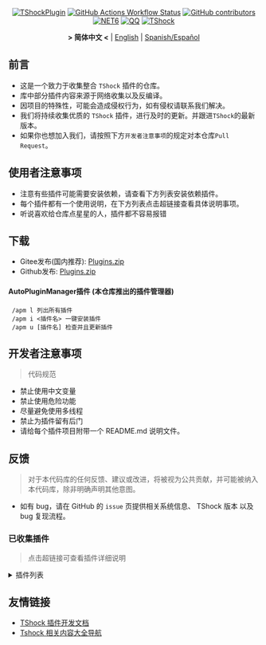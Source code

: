 <div align="center">

[![TShockPlugin](https://socialify.git.ci/UnrealMultiple/TShockPlugin/image?description=1&descriptionEditable=A%20TShock%20Chinese%20Plugin%20Collection%20Repository&forks=1&issues=1&language=1&logo=https%3A%2F%2Fgithub.com%2FUnrealMultiple%2FTShockPlugin%2Fblob%2Fmaster%2Ficon.png%3Fraw%3Dtrue&name=1&pattern=Circuit%20Board&pulls=1&stargazers=1&theme=Auto)](https://github.com/UnrealMultiple/TShockPlugin)
[![GitHub Actions Workflow Status](https://img.shields.io/github/actions/workflow/status/UnrealMultiple/TShockPlugin/.github%2Fworkflows%2Fbuild.yml)](https://github.com/UnrealMultiple/TShockPlugin/actions)
[![GitHub contributors](https://img.shields.io/github/contributors/UnrealMultiple/TShockPlugin?style=flat)](https://github.com/UnrealMultiple/TShockPlugin/graphs/contributors)
[![NET6](https://img.shields.io/badge/Core-%20.NET_6-blue)](https://dotnet.microsoft.com/zh-cn/)
[![QQ](https://img.shields.io/badge/QQ-EB1923?logo=tencent-qq&logoColor=white)](https://qm.qq.com/cgi-bin/qm/qr?k=54tOesIU5g13yVBNFIuMBQ6AzjgE6f0m&jump_from=webapi&authKey=6jzafzJEqQGzq7b2mAHBw+Ws5uOdl83iIu7CvFmrfm/Xxbo2kNHKSNXJvDGYxhSW)
[![TShock](https://img.shields.io/badge/TShock5.2.0-2B579A.svg?&logo=TShock&logoColor=white)](https://github.com/Pryaxis/TShock)

**&gt; 简体中文 &lt;** | [English](README_EN.md) | [Spanish/Español](README_ES.md)

</div>

## 前言
- 这是一个致力于收集整合 `TShock` 插件的仓库。
- 库中部分插件内容来源于网络收集以及反编译。
- 因项目的特殊性，可能会造成侵权行为，如有侵权请联系我们解决。
- 我们将持续收集优质的 `TShock` 插件，进行及时的更新。并跟进`TShock`的最新版本。
- 如果你也想加入我们，请按照下方`开发者注意事项`的规定对本仓库`Pull Request`。


## 使用者注意事项

- 注意有些插件可能需要安装依赖，请查看下方列表安装依赖插件。
- 每个插件都有一个使用说明，在下方列表点击超链接查看具体说明事项。
- 听说喜欢给仓库点星星的人，插件都不容易报错

## 下载

- Gitee发布(国内推荐): [Plugins.zip](https://gitee.com/kksjsj/TShockPlugin/releases/download/V1.0.0.0/Plugins.zip)
- Github发布: [Plugins.zip](https://github.com/UnrealMultiple/TShockPlugin/releases/download/V1.0.0.0/Plugins.zip)

#### AutoPluginManager插件 (本仓库推出的插件管理器)  
     /apm l 列出所有插件  
     /apm i <插件名> 一键安装插件  
     /apm u [插件名] 检查并且更新插件  

## 开发者注意事项

> 代码规范

- 禁止使用中文变量
- 禁止使用危险功能
- 尽量避免使用多线程
- 禁止为插件留有后门
- 请给每个插件项目附带一个 README.md 说明文件。

## 反馈

> 对于本代码库的任何反馈、建议或改进，将被视为公共贡献，并可能被纳入本代码库，除非明确声明其他意图。

- 如有 bug，请在 GitHub 的 `issue` 页提供相关系统信息、 TShock 版本 以及 bug 复现流程。

### 已收集插件

> 点击超链接可查看插件详细说明

<Details>
<Summary>插件列表</Summary>

| 名称 | 插件说明 | 依赖 |
| :-: | :-: | :-: |
| [AutoPluginManager](src/AutoPluginManager/README.md) | 一键自动更新插件 | 无 |
| [AdditionalPylons](src/AdditionalPylons/README.md) | 放置更多晶塔 | [LazyAPI](src/LazyAPI/README.md) |
| [AnnouncementBoxPlus](src/AnnouncementBoxPlus/README.md) | 广播盒功能强化 | [LazyAPI](src/LazyAPI/README.md) |
| [AutoAirItem](src/AutoAirItem/README.md) | 自动垃圾桶插件 | [LazyAPI](src/LazyAPI/README.md) |
| [AutoBroadcast](src/AutoBroadcast/README.md) | 自动广播 | [LazyAPI](src/LazyAPI/README.md) |
| [AutoClear](src/Autoclear/README.md) | 智能自动扫地 | [LazyAPI](src/LazyAPI/README.md) |
| [AutoReset](src/AutoReset/README.md) | 完全自动重置 | [LazyAPI](src/LazyAPI/README.md) |
| [AutoStoreItems](src/AutoStoreItems/README.md) | 自动储存 | [LazyAPI](src/LazyAPI/README.md) |
| [AutoTeam](src/AutoTeam/README.md) | 自动队伍 | [LazyAPI](src/LazyAPI/README.md) |
| [AutoFish](src/AutoFish/README.md) | 自动钓鱼 | [LazyAPI](src/LazyAPI/README.md) |
| [Back](src/Back/README.md) | 死亡回溯 | [LazyAPI](src/LazyAPI/README.md) |
| [BagPing](src/BagPing/README.md) | 地图上标记宝藏袋 | 无 |
| [BetterWhitelist](src/BetterWhitelist/README.md) | 白名单插件 | 无 |
| [BanNpc](src/BanNpc/README.md) | 阻止怪物生成 | [LazyAPI](src/LazyAPI/README.md) |
| [BedSet](src/BedSet/README.md) | 设置并记录重生点 | [LazyAPI](src/LazyAPI/README.md) |
| [BridgeBuilder](src/BridgeBuilder/README.md) | 快速铺桥 | [LazyAPI](src/LazyAPI/README.md) |
| [BuildMaster](src/BuildMaster/README.md) | 豆沙小游戏·建筑大师模式 | [MiniGamesAPI](src/MiniGamesAPI/README.md) [LazyAPI](src/LazyAPI/README.md) |
| [Chireiden.TShock.Omni](https://github.com/sgkoishi/yaaiomni/blob/master/README.md) | 恋恋工具箱核心,用于修复各种TShock问题 (建议安装) | 无 |
| [Chireiden.TShock.Omni.Misc](https://github.com/sgkoishi/yaaiomni/blob/master/README.md) | 恋恋工具箱扩展 | [Chireiden.TShock.Omni](https://github.com/sgkoishi/yaaiomni/blob/master/README.md) |
| [CaiBot](src/CaiBot/README.md) | CaiBot 适配插件 | 自带依赖 |
| [CaiPacketDebug](src/CaiPacketDebug/README.md) | Cai数据包调试工具 | [TrProtocol](https://github.com/UnrealMultiple/TrProtocol) |
| [CaiCustomEmojiCommand](src/CaiCustomEmojiCommand/README.md) | 自定义表情命令 | 无 |
| [CaiLib](src/CaiLib/README.md) | Cai 的前置库 | 无 |
| [CaiRewardChest](src/CaiRewardChest/README.md) | 将自然生成的箱子变为所有人都可以领一次的奖励箱 | [LazyAPI](src/LazyAPI/README.md) |
| [CGive](src/CGive/README.md) | 离线命令 | 无 |
| [Challenger](src/Challenger/README.md) | 挑战者模式 | 无 |
| [Chameleon](src/Chameleon/README.md) | 进服前登录 | [LazyAPI](src/LazyAPI/README.md) |
| [ChattyBridge](src/ChattyBridge/README.md) | 用于跨服聊天 | [LazyAPI](src/LazyAPI/README.md) |
| [ChestRestore](src/ChestRestore/README.md) | 资源服无限物品 | 无 |
| [CNPCShop](src/CNPCShop/README.md) | 自定义NPC商店 | 无 |
| [ConsoleSql](src/ConsoleSql/README.md) | 允许你在控制台执行SQL语句 | 无 |
| [ConvertWorld](src/ConvertWorld/README.md) | 击败怪物转换世界物品 | 无 |
| [CreateSpawn](src/CreateSpawn/README.md) | 出生点建筑生成 | [LazyAPI](src/LazyAPI/README.md) |
| [CriticalHit](src/CriticalHit/README.md) | 击打提示 | 无 |
| [DamageRuleLoot](src/DamageRuleLoot/README.md) | 伤害规则掉落 | 无 |
| [DamageStatistic](src/DamageStatistic/README.md) | 在每次 Boss 战后显示每个玩家造成的伤害 | 无 |
| [DataSync](src/DataSync/README.md) | 进度同步 | 无 |
| [DeathDrop](src/DeathDrop/README.md) | 怪物死亡随机和自定义掉落物品 | 无 |
| [DisableMonsLoot](src/DisableMonsLoot/README.md) | 禁怪物掉落 | 无 |
| [DisableSurfaceProjectiles](src/DisableSurfaceProjectiles/README.md) | 禁地表弹幕 | 无 |
| [Don't Fuck](src/DonotFuck/README.md) | 禁止脏话 | 无 |
| [DTEntryBlock](src/DTEntryBlock/README.md) | 阻止进入地牢或神庙 | 无 |
| [DumpTerrariaID](src/DumpTerrariaID/README.md) | 输出 ID | 无 |
| [Economics.Deal](src/Economics.RPG/README.md) | 交易插件 | [EconomicsAPI](src/EconomicsAPI/README.md) |
| [Economics.NPC](src/Economics.NPC/README.md) | 自定义怪物奖励 | [EconomicsAPI](src/EconomicsAPI/README.md) |
| [Economics.Projectile](src/Economics.Projectile/README.md) | 自定义弹幕 | [EconomicsAPI](src/EconomicsAPI/README.md) [Economics.RPG](src/Economics.RPG/README.md) |
| [Economics.Regain](src/Economics.Regain/README.md) | 物品回收 | [EconomicsAPI](src/EconomicsAPI/README.md) |
| [Economics.RPG](src/Economics.RPG/README.md) | RPG | [EconomicsAPI](src/EconomicsAPI/README.md) |
| [Economics.Shop](src/Economics.Shop/README.md) | 商店插件 | [EconomicsAPI](src/EconomicsAPI/README.md) [Economics.RPG](src/Economics.RPG/README.md) |
| [Economics.Task](src/Economics.Task/README.md) | 任务插件 | [EconomicsAPI](src/EconomicsAPI/README.md) [Economics.RPG](src/Economics.RPG/README.md) |
| [Economics.Skill](src/Economics.Skill/README.md) | 技能插件 | [EconomicsAPI](src/EconomicsAPI/README.md) [Economics.RPG](src/Economics.RPG/README.md) |
| [Economics.WeaponPlus](src/Economics.WeaponPlus/README.md) | 强化武器 | [EconomicsAPI](src/EconomicsAPI/README.md) |
| [EconomicsAPI](src/EconomicsAPI/README.md) | 经济插件前置 | 无 |
| [EndureBoost](src/EndureBoost/README.md) | 拥有指定数量物品给指定buff | 无 |
| [EssentialsPlus](src/EssentialsPlus/README.md) | 更多管理指令 | 无 |
| [Ezperm](src/Ezperm/README.md) | 批量改权限 | 无 |
| [FishShop](https://github.com/UnrealMultiple/TShockFishShop/blob/master/README.md) | 鱼店 | 无 |
| [GenerateMap](src/GenerateMap/README.md) | 生成地图图片 | [CaiLib](src/CaiLib/README.md) |
| [GolfRewards](src/GolfRewards/README.md) | 高尔夫奖励 | 无 |
| [GoodNight](src/GoodNight/README.md) | 宵禁 | 无 |
| [HardPlayerDrop](src/HardPlayerDrop/README.md) | 硬核死亡掉生命水晶 | 无 |
| [HelpPlus](src/HelpPlus/README.md) | 修复和增强 Help 命令 | 无 |
| [History](src/History/README.md) | 历史图格记录 | 无 |
| [HouseRegion](src/HouseRegion/README.md) | 圈地插件 | 无 |
| [Invincibility](src/Invincibility/README.md) | 限时无敌 | 无 |
| [ItemPreserver](src/ItemPreserver/README.md) | 指定物品不消耗 | 无 |
| [ItemBox](src/ItemBox/README.md) | 离线背包系统，物品盒子 | 无 |
| [ItemDecoration](src/ItemDecoration/README.md) | 手持物品浮动消息显示 | [LazyAPI](src/LazyAPI/README.md) |
| [JourneyUnlock](src/JourneyUnlock/README.md) | 解锁旅途物品 | 无 |
| [Lagrange.XocMat.Adapter](src/Lagrange.XocMat.Adapter/README.md) | Lagrange.XocMat的适配插件 | 无 |
| [LazyAPI](src/LazyAPI/README.md) | 插件基础库 | linq2db |
| [LifemaxExtra](src/LifemaxExtra/README.md) | 提升更高的生命和魔力 | [LazyAPI](src/LazyAPI/README.md) |
| [ListPlugins](src/ListPlugins/README.md) | 查已装插件 | 无 |
| [ModifyWeapons](src/ModifyWeapons/README.md) | 修改武器 |  [LazyAPI](src/LazyAPI/README.md)  |
| [MapTeleport](src/MapTp/README.md) | 双击大地图传送 | 无 |
| [MiniGamesAPI](src/MiniGamesAPI/README.md) | 豆沙小游戏 API | 无 |
| [MonsterRegen](src/MonsterRegen/README.md) | 怪物进度回血 | 无 |
| [Musicplayer](src/MusicPlayer/README.md) | 简易音乐播放器 | 无 |
| [Noagent](src/Noagent/README.md) | 禁止代理 ip 进入 | 无 |
| [NormalDropsBags](src/NormalDropsBags/README.md) | 普通难度宝藏袋 | 无 |
| [OnlineGiftPackage](src/OnlineGiftPackage/README.md) | 在线礼包 | 无 |
| [PlayerSpeed](src/PlayerSpeed/README.md) | 玩家速度 |  [LazyAPI](src/LazyAPI/README.md)  |
| [PacketsStop](src/PacketsStop/README.md) | 数据包拦截 | 无 |
| [PermaBuff](src/PermaBuff/README.md) | 永久 Buff | 无 |
| [PerPlayerLoot](src/PerPlayerLoot/README.md) | 玩家战利品单独箱子 | 无 |
| [PersonalPermission](src/PersonalPermission/README.md) | 为玩家单独设置权限 | 无 |
| [Platform](src/Platform/README.md) | 判断玩家设备 | 无 |
| [PlayerManager](https://github.com/UnrealMultiple/TShockPlayerManager/blob/master/README.md) | Hufang的玩家管理器 | 无 |
| [PvPer](src/PvPer/README.md) | 决斗系统 | 无 |
| [ProgressBag](src/ProgressBag/README.md) | 进度礼包 | 无 |
| [ProgressControls](src/ProgressControls/README.md) | 计划书（自动化控制服务器） | 无 |
| [ProgressRestrict](src/ProgressRestrict/README.md) | 超进度检测 | [DataSync](src/DataSync/README.md) |
| [ProxyProtocolSocket](src/ProxyProtocolSocket/README.md) | 接受 proxy protocol 协议 | 无 |
| [RainbowChat](src/RainbowChat/README.md) | 每次说话颜色不一样 | 无 |
| [RandomBroadcast](src/RandomBroadcast/README.md) | 随机广播 | 无 |
| [RandReSpawn](src/RandRespawn/README.md) | 随机出生点 | 无 |
| [RealTime](src/RealTime/README.md) | 使服务器内时间同步现实时间 | 无 |
| [RecipesBrowser](src/RecipesBrowser/README.md) | 合成表 | 无 |
| [RegionView](src/RegionView/README.md) | 显示区域边界 | 无 |
| [ReFishTask](src/ReFishTask/README.md) | 自动刷新渔夫任务 | 无 |
| [Respawn](src/Respawn/README.md) | 原地复活 | 无 |
| [RebirthCoin](src/RebirthCoin/README.md) | 复活币 | 无 |
| [RestInventory](src/RestInventory/README.md) | 提供 REST 查询背包接口 | 无 |
| [Sandstorm](src/Sandstorm/README.md) | 切换沙尘暴 | 无 |
| [ServerTools](src/ServerTools/README.md) | 服务器管理工具 | 无 |
| [SessionSentinel](src/SessionSentinel/README.md) | 处理长时间不发送数据包的玩家 | 无 |
| [ShortCommand](src/ShortCommand/README.md) | 简短指令 | 无 |
| [ShowArmors](src/ShowArmors/README.md) | 展示装备栏 | 无 |
| [SignInSign](src/SignInSign/README.md) | 告示牌登录插件 | 无 |
| [SimultaneousUseFix](src/SimultaneousUseFix/README.md) | 解决卡双锤卡星旋机枪之类的问题 | [Chireiden.TShock.Omni](https://github.com/sgkoishi/yaaiomni/blob/master/README.md) |
| [SmartRegions](src/SmartRegions/README.md) | 智能区域 | 无 |
| [SpawnInfra](src/SpawnInfra/README.md) | 生成基础建设 | 无 |
| [SpclPerm](src/SpclPerm/README.md) | 服主特权 | 无 |
| [StatusTextManager](src/StatusTextManager/README.md) | PC端模板文本管理插件 | 无 |
| [SwitchCommands](src/SwitchCommands/README.md) | 区域执行指令 | 无 |
| [TimeRate](src/TimeRate/README.md) | 时间加速插件 | 无 |
| [TeleportRequest](src/TeleportRequest/README.md) | 传送请求 | 无 |
| [TimerKeeper](src/TimerKeeper/README.md) | 保存计时器状态 | 无 |
| [TownNPCHomes](src/TownNPCHomes/README.md) | NPC 快速回家 | 无 |
| [UnseenInventory](src/UnseenInventory/README.md) | 允许服务器端生成“无法获取”的物品 | 无 |
| [VeinMiner](src/VeinMiner/README.md) | 连锁挖矿 | 无 |
| [VotePlus](src/VotePlus/README.md) | 多功能投票 | 无 |
| [WeaponPlusCostCoin](src/WeaponPlusCostCoin/README.md) | 武器强化钱币版 | 无 |
| [WikiLangPackLoader](src/WikiLangPackLoader/README.md) | 为服务器加载 Wiki 语言包 | 无 |
| [WorldModify](https://github.com/UnrealMultiple/TShockWorldModify/blob/master/README.md) | 世界编辑器,可以修改大部分的世界参数 | 无 |
| [ZHIPlayerManager](src/ZHIPlayerManager/README.md) | zhi的玩家管理插件 | 无 |

</Details>

## 友情链接

- [TShock 插件开发文档](https://github.com/ACaiCat/TShockPluginDocument)
- [Tshock 相关内容大全导航](https://github.com/UnrealMultiple/Tshock-nav)
